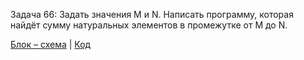 Задача 66: Задать значения M и N. Напиcать программу, которая найдёт сумму натуральных элементов в промежутке от M до N.  

[Блок – схема](alg.drawio.png) | [Код](Program.cs)